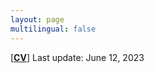 ```yaml
---
layout: page
multilingual: false
---
```


\[[**CV**](/doc/cv_20230611.pdf)\] Last update: June 12, 2023